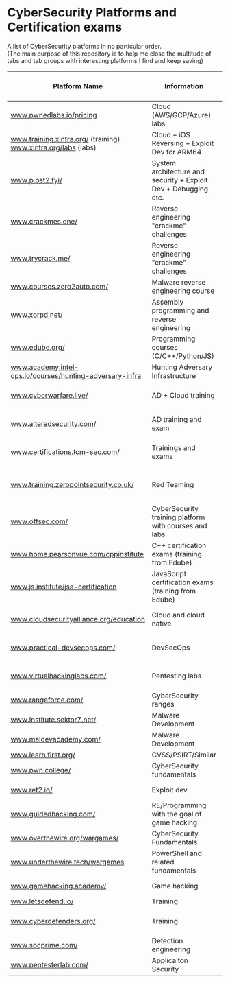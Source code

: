 # CyberSecurity Platforms and Certification exams

A list of CyberSecurity platforms in no particular order.  
(The main purpose of this repository is to help me close the multitude of tabs and tab groups with interesting platforms I find and keep saving)

| Platform Name | Information | Type | Certification Exam | Certificate of Completion | 
| ------------- | ----------- | ---- | ------------------ | --------------------------- |
| www.pwnedlabs.io/pricing | Cloud (AWS/GCP/Azure) labs | Range | No | ? |
| www.training.xintra.org/ (training) www.xintra.org/labs (labs)| Cloud + iOS Reversing + Exploit Dev for ARM64 | Course training and labs| ? | Yes |
| www.p.ost2.fyi/ | System architecture and security + Exploit Dev + Debugging etc.| Course training | No | Yes |
| www.crackmes.one/ | Reverse engineering "crackme" challenges | Range | No | No |
| www.trycrack.me/ | Reverse engineering "crackme" challenges | Range | No | No |
| www.courses.zero2auto.com/ | Malware reverse engineering course | Course training | Yes | Yes |
| www.xorpd.net/ | Assembly programming and reverse engineering | Learning platform | No | No |
| www.edube.org/| Programming courses (C/C++/Python/JS)| Free courses | Yes | No |
| www.academy.intel-ops.io/courses/hunting-adversary-infra | Hunting Adversary Infrastructure | Training course | No | Yes |
| www.cyberwarfare.live/ | AD + Cloud training | Labs + Certificaiton Exams | Yes | ? |
| www.alteredsecurity.com/ | AD training and exam | Labs + Certification Exams | Yes | Yes |
| www.certifications.tcm-sec.com/ | Trainings and exams | Courses + Certification Exams | Yes | Yes |
| www.training.zeropointsecurity.co.uk/ | Red Teaming | Courses + Labs + Certification Exams | Yes | ? |
| www.offsec.com/ | CyberSecurity training platform with courses and labs | Course + Labs + Certificaiton Exams | Yes | ? |
| www.home.pearsonvue.com/cppinstitute | C++ certification exams (training from Edube) | Certification | Yes | No |
| www.js.institute/jsa-certification | JavaScript certification exams (training from Edube) | Certification | Yes | No |
| www.cloudsecurityalliance.org/education | Cloud and cloud native | Certification exams + training | Yes | No |
| www.practical-devsecops.com/ | DevSecOps | Certification exams + training | Yes | No |
| www.virtualhackinglabs.com/ | Pentesting labs | Labs + Certification Exam | Yes | ? |
| www.rangeforce.com/ | CyberSecurity ranges | Labs + Challenges | No | Yes |
| www.institute.sektor7.net/ | Malware Development | Course + Labs | ? | Yes |
| www.maldevacademy.com/ | Malware Development | Course | ? | ? |
| www.learn.first.org/ | CVSS/PSIRT/Similar | Course | No | Yes |
| www.pwn.college/ | CyberSecurity fundamentals | Course and labs | No | No |
| www.ret2.io/ | Exploit dev | Course + Labs | No | ? |
| www.guidedhacking.com/ | RE/Programming with the goal of game hacking | Guides and tutorials + YT videos | No | No |
| www.overthewire.org/wargames/ | CyberSecurity Fundamentals | Labs | No | No |
| www.underthewire.tech/wargames | PowerShell and related fundamentals | Labs | No | No |
| www.gamehacking.academy/ | Game hacking | Guides and tutorials | No | No |
| www.letsdefend.io/ | Training | Labs | ? | ? |
| www.cyberdefenders.org/ | Training | Labs + Certification Exams | Yes | ? |
| www.socprime.com/ | Detection engineering | Detection rulles | No | No |
| www.pentesterlab.com/ | Applicaiton Security | Labs + guides | No | Yes |
